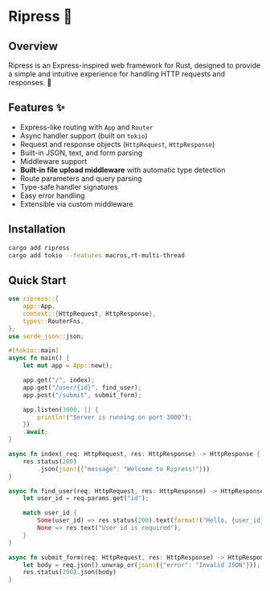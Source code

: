 # Ripress 🚀

## Overview

Ripress is an Express-inspired web framework for Rust, designed to provide a simple and intuitive experience for handling HTTP requests and responses. 🦀

## Features ✨

- Express-like routing with `App` and `Router`
- Async handler support (built on `tokio`)
- Request and response objects (`HttpRequest`, `HttpResponse`)
- Built-in JSON, text, and form parsing
- Middleware support
- **Built-in file upload middleware** with automatic type detection
- Route parameters and query parsing
- Type-safe handler signatures
- Easy error handling
- Extensible via custom middleware

## Installation

```bash
cargo add ripress
cargo add tokio --features macros,rt-multi-thread
```

## Quick Start

```rust
use ripress::{
    app::App,
    context::{HttpRequest, HttpResponse},
    types::RouterFns,
};
use serde_json::json;

#[tokio::main]
async fn main() {
    let mut app = App::new();

    app.get("/", index);
    app.get("/user/{id}", find_user);
    app.post("/submit", submit_form);

    app.listen(3000, || {
        println!("Server is running on port 3000");
    })
    .await;
}

async fn index(_req: HttpRequest, res: HttpResponse) -> HttpResponse {
    res.status(200)
        .json(json!({"message": "Welcome to Ripress!"}))
}

async fn find_user(req: HttpRequest, res: HttpResponse) -> HttpResponse {
    let user_id = req.params.get("id");

    match user_id {
        Some(user_id) => res.status(200).text(format!("Hello, {user_id}")),
        None => res.text("User id is required"),
    }
}

async fn submit_form(req: HttpRequest, res: HttpResponse) -> HttpResponse {
    let body = req.json().unwrap_or(json!({"error": "Invalid JSON"}));
    res.status(200).json(body)
}
```
